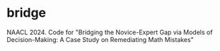 # bridge
NAACL 2024. Code for "Bridging the Novice-Expert Gap via Models of Decision-Making: A Case Study on Remediating Math Mistakes"
